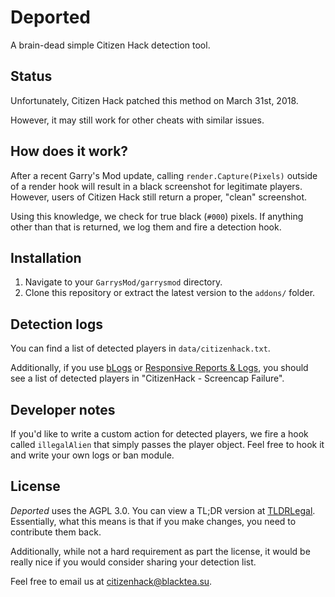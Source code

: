 # Deported

A brain-dead simple Citizen Hack detection tool.

## Status

Unfortunately, Citizen Hack patched this method on March 31st, 2018.

However, it may still work for other cheats with similar issues.

## How does it work?

After a recent Garry's Mod update, calling ```render.Capture(Pixels)```
outside of a render hook will result in a black screenshot for legitimate
players. However, users of Citizen Hack still return a proper, "clean"
screenshot.

Using this knowledge, we check for true black (```#000```) pixels. If
anything other than that is returned, we log them and fire a detection
hook.

## Installation

1. Navigate to your ```GarrysMod/garrysmod``` directory.
2. Clone this repository or extract the latest version to the ```addons/```
folder.

## Detection logs

You can find a list of detected players in ```data/citizenhack.txt```.

Additionally, if you use [bLogs](https://www.gmodstore.com/scripts/view/1599/) or [Responsive Reports & Logs](https://www.gmodstore.com/scripts/view/4093/responsive-reports-logs), you should
see a list of detected players in "CitizenHack - Screencap Failure".

## Developer notes

If you'd like to write a custom action for detected players, we fire a hook
called ```illegalAlien``` that simply passes the player object. Feel free
to hook it and write your own logs or ban module.

## License

*Deported* uses the AGPL 3.0. You can view a TL;DR version at [TLDRLegal](https://tldrlegal.com/license/gnu-affero-general-public-license-v3-(agpl-3.0)).
Essentially, what this means is that if you make changes, you need to
contribute them back.

Additionally, while not a hard requirement as part the license, it would be
really nice if you would consider sharing your detection list.

Feel free to email us at [citizenhack@blacktea.su](mailto:citizenhack@blacktea.su).
